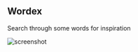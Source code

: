 ## Wordex

Search through some words for inspiration

![screenshot](https://github.com/user-attachments/assets/21f0159e-5a07-4b3c-840e-143227a998c8)
